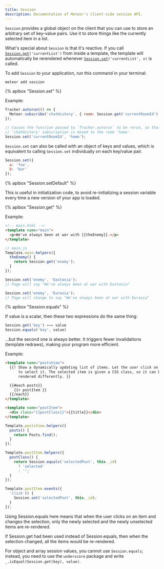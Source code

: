 ```yaml
---
title: Session
description: Documentation of Meteor's client-side session API.
---
```


`Session` provides a global object on the client that you can use to
store an arbitrary set of key-value pairs. Use it to store things like
the currently selected item in a list.

What's special about `Session` is that it's reactive. If
you call [`Session.get`](#session_get)`('currentList')`
from inside a template, the template will automatically be rerendered
whenever [`Session.set`](#session_set)`('currentList', x)` is called.

To add `Session` to your application, run this command in your terminal:

```bash
meteor add session
```

{% apibox "Session.set" %}

Example:

```js
Tracker.autorun(() => {
  Meteor.subscribe('chatHistory', { room: Session.get('currentRoomId') });
});

// Causes the function passed to `Tracker.autorun` to be rerun, so that the
// 'chatHistory' subscription is moved to the room 'home'.
Session.set('currentRoomId', 'home');
```

`Session.set` can also be called with an object of keys and values, which is
equivalent to calling `Session.set` individually on each key/value pair.

```js
Session.set({
  a: 'foo',
  b: 'bar'
});
```

{% apibox "Session.setDefault" %}

This is useful in initialization code, to avoid re-initializing a session
variable every time a new version of your app is loaded.

{% apibox "Session.get" %}

Example:

```html
<!-- main.html -->
<template name="main">
  <p>We've always been at war with {{theEnemy}}.</p>
</template>
```

```js
// main.js
Template.main.helpers({
  theEnemy() {
    return Session.get('enemy');
  }
});

Session.set('enemy', 'Eastasia');
// Page will say "We've always been at war with Eastasia"

Session.set('enemy', 'Eurasia');
// Page will change to say "We've always been at war with Eurasia"
```


{% apibox "Session.equals" %}

If value is a scalar, then these two expressions do the same thing:

```js
Session.get('key') === value
Session.equals('key', value)
```

...but the second one is always better. It triggers fewer invalidations
(template redraws), making your program more efficient.

Example:

```html
<template name="postsView">
  {{! Show a dynamically updating list of items. Let the user click on an item
      to select it. The selected item is given a CSS class, so it can be
      rendered differently. }}

  {{#each posts}}
    {{> postItem }}
  {{/each}}
</template>

<template name="postItem">
  <div class="{{postClass}}">{{title}}</div>
</template>
```

```js
Template.postsView.helpers({
  posts() {
    return Posts.find();
  }
});

Template.postItem.helpers({
  postClass() {
    return Session.equals('selectedPost', this._id)
      ? 'selected'
      : '';
  }
});

Template.postItem.events({
  'click'() {
    Session.set('selectedPost', this._id);
  }
});
```

Using Session.equals here means that when the user clicks
on an item and changes the selection, only the newly selected
and the newly unselected items are re-rendered.

If Session.get had been used instead of Session.equals, then
when the selection changed, all the items would be re-rendered.

For object and array session values, you cannot use `Session.equals`; instead,
you need to use the `underscore` package and write
`_.isEqual(Session.get(key), value)`.
